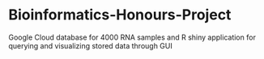 # Bioinformatics-Honours-Project
Google Cloud database for 4000 RNA samples and R shiny application for querying and visualizing stored data through GUI
